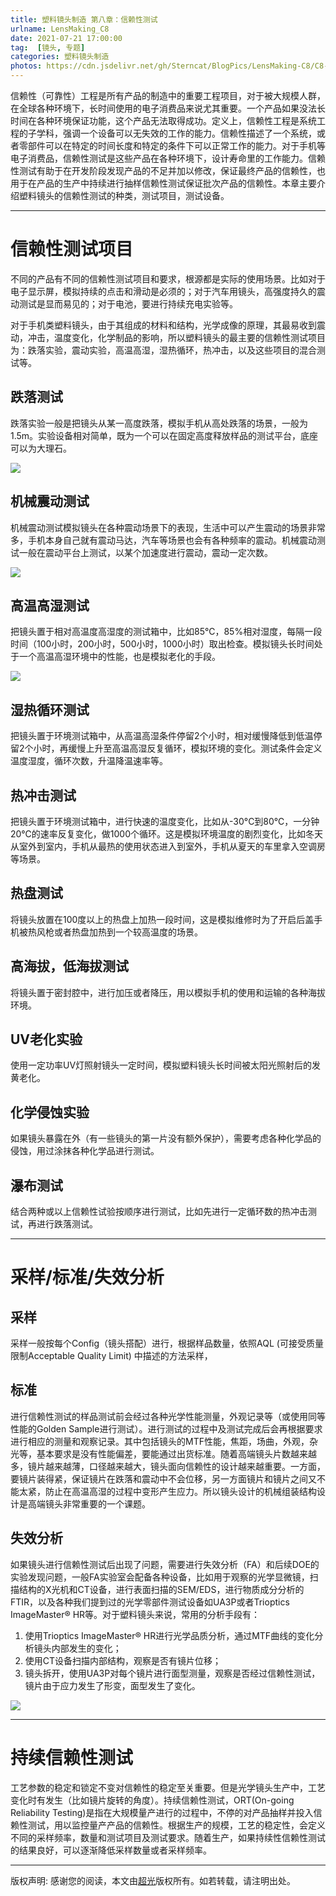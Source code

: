 ```yaml
---
title: 塑料镜头制造 第八章：信赖性测试
urlname: LensMaking_C8
date: 2021-07-21 17:00:00
tag:  [镜头, 专题]
categories: 塑料镜头制造
photos: https://cdn.jsdelivr.net/gh/Sterncat/BlogPics/LensMaking-C8/C8-4.jpg
---
```


信赖性（可靠性）工程是所有产品的制造中的重要工程项目，对于被大规模人群，在全球各种环境下，长时间使用的电子消费品来说尤其重要。一个产品如果没法长时间在各种环境保证功能，这个产品无法取得成功。定义上，信赖性工程是系统工程的子学科，强调一个设备可以无失效的工作的能力。信赖性描述了一个系统，或者零部件可以在特定的时间长度和特定的条件下可以正常工作的能力。对于手机等电子消费品，信赖性测试是这些产品在各种环境下，设计寿命里的工作能力。信赖性测试有助于在开发阶段发现产品的不足并加以修改，保证最终产品的信赖性，也用于在产品的生产中持续进行抽样信赖性测试保证批次产品的信赖性。本章主要介绍塑料镜头的信赖性测试的种类，测试项目，测试设备。

<!--more-->

---

# 信赖性测试项目

不同的产品有不同的信赖性测试项目和要求，根源都是实际的使用场景。比如对于电子显示屏，模拟持续的点击和滑动是必须的；对于汽车用镜头，高强度持久的震动测试是显而易见的；对于电池，要进行持续充电实验等。

对于手机类塑料镜头，由于其组成的材料和结构，光学成像的原理，其最易收到震动，冲击，温度变化，化学制品的影响，所以塑料镜头的最主要的信赖性测试项目为：跌落实验，震动实验，高温高湿，湿热循环，热冲击，以及这些项目的混合测试等。

## 跌落测试

跌落实验一般是把镜头从某一高度跌落，模拟手机从高处跌落的场景，一般为1.5m。实验设备相对简单，既为一个可以在固定高度释放样品的测试平台，底座可以为大理石。

![](https://cdn.jsdelivr.net/gh/Sterncat/BlogPics/LensMaking-C8/C8-0.png)

## 机械震动测试

机械震动测试模拟镜头在各种震动场景下的表现，生活中可以产生震动的场景非常多，手机本身自己就有震动马达，汽车等场景也会有各种频率的震动。机械震动测试一般在震动平台上测试，以某个加速度进行震动，震动一定次数。

![](https://cdn.jsdelivr.net/gh/Sterncat/BlogPics/LensMaking-C8/C8-1.jpeg)

## 高温高湿测试

把镜头置于相对高温度高湿度的测试箱中，比如85℃，85%相对湿度，每隔一段时间（100小时，200小时，500小时，1000小时）取出检查。模拟镜头长时间处于一个高温高湿环境中的性能，也是模拟老化的手段。

![](https://cdn.jsdelivr.net/gh/Sterncat/BlogPics/LensMaking-C8/C8-2.jpg)

## 湿热循环测试

把镜头置于环境测试箱中，从高温高湿条件停留2个小时，相对缓慢降低到低温停留2个小时，再缓慢上升至高温高湿反复循环，模拟环境的变化。测试条件会定义温度湿度，循环次数，升温降温速率等。

## 热冲击测试

把镜头置于环境测试箱中，进行快速的温度变化，比如从-30°C到80℃，一分钟20℃的速率反复变化，做1000个循环。这是模拟环境温度的剧烈变化，比如冬天从室外到室内，手机从最热的使用状态进入到室外，手机从夏天的车里拿入空调房等场景。

## 热盘测试

将镜头放置在100度以上的热盘上加热一段时间，这是模拟维修时为了开启后盖手机被热风枪或者热盘加热到一个较高温度的场景。

## 高海拔，低海拔测试

将镜头置于密封腔中，进行加压或者降压，用以模拟手机的使用和运输的各种海拔环境。

## UV老化实验

使用一定功率UV灯照射镜头一定时间，模拟塑料镜头长时间被太阳光照射后的发黄老化。

## 化学侵蚀实验

如果镜头暴露在外（有一些镜头的第一片没有额外保护），需要考虑各种化学品的侵蚀，用过涂抹各种化学品进行测试。


## 瀑布测试

结合两种或以上信赖性试验按顺序进行测试，比如先进行一定循环数的热冲击测试，再进行跌落测试。

---

# 采样/标准/失效分析

## 采样

采样一般按每个Config（镜头搭配）进行，根据样品数量，依照AQL (可接受质量限制Acceptable Quality Limit) 中描述的方法采样，

## 标准

进行信赖性测试的样品测试前会经过各种光学性能测量，外观记录等（或使用同等性能的Golden Sample进行测试）。进行测试的过程中及测试完成后会再根据要求进行相应的测量和观察记录。其中包括镜头的MTF性能，焦距，场曲，外观，杂光等，基本要求是没有性能偏差，要能通过出货标准。随着高端镜头片数越来越多，镜片越来越薄，口径越来越大，镜头面向信赖性的设计越来越重要。一方面，要镜片装得紧，保证镜片在跌落和震动中不会位移，另一方面镜片和镜片之间又不能太紧，防止在高温高湿的过程中变形产生应力。所以镜头设计的机械组装结构设计是高端镜头非常重要的一个课题。

## 失效分析

如果镜头进行信赖性测试后出现了问题，需要进行失效分析（FA）和后续DOE的实验发现问题，一般FA实验室会配备各种设备，比如用于观察的光学显微镜，扫描结构的X光机和CT设备，进行表面扫描的SEM/EDS，进行物质成分分析的FTIR，以及各种我们提到过的光学零部件测试设备如UA3P或者Trioptics ImageMaster® HR等。对于塑料镜头来说，常用的分析手段有：

1. 使用Trioptics ImageMaster® HR进行光学品质分析，通过MTF曲线的变化分析镜头内部发生的变化；
2. 使用CT设备扫描内部结构，观察是否有镜片位移；
3. 镜头拆开，使用UA3P对每个镜片进行面型测量，观察是否经过信赖性测试，镜片由于应力发生了形变，面型发生了变化。

![](https://cdn.jsdelivr.net/gh/Sterncat/BlogPics/LensMaking-C8/C8-3.png)

---
# 持续信赖性测试

工艺参数的稳定和锁定不变对信赖性的稳定至关重要。但是光学镜头生产中，工艺变化时有发生（比如镜片旋转的角度）。持续信赖性测试，ORT(On-going Reliability Testing)是指在大规模量产进行的过程中，不停的对产品抽样并投入信赖性测试，用以监控量产产品的信赖性。根据生产的规模，工艺的稳定性，会定义不同的采样频率，数量和测试项目及测试要求。随着生产，如果持续性信赖性测试的结果良好，可以逐渐降低采样数量或者采样频率。

-----

版权声明: 感谢您的阅读，本文由[超光](https://faster-than-light.net/)版权所有。如若转载，请注明出处。



